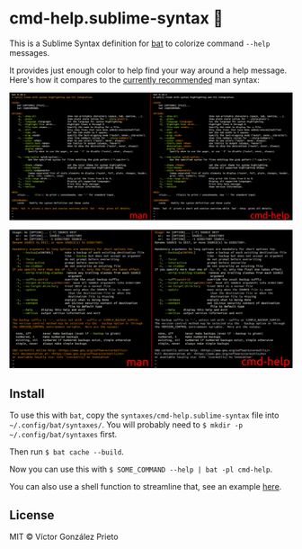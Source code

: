 # cmd-help.sublime-syntax :construction:

This is a Sublime Syntax definition for [bat](https://github.com/sharkdp/bat) to colorize command `--help` messages.

It provides just enough color to help find your way around a help message. Here's how it compares to the [currently recommended](https://github.com/sharkdp/bat/issues/1430) man syntax:

![bat -h colorized with the man and cmd-help syntaxes](./docs/assets/vs-man-syntax-1.png)

![mv --help colorized with the man and cmd-help syntaxes](./docs/assets/vs-man-syntax-2.png)

## Install

To use this with `bat`, copy the `syntaxes/cmd-help.sublime-syntax` file into `~/.config/bat/syntaxes/`. You will probably need to `$ mkdir -p ~/.config/bat/syntaxes` first.

Then run `$ bat cache --build`.

Now you can use this with `$ SOME_COMMAND --help | bat -pl cmd-help`.

You can also use a shell function to streamline that, see an example [here](./docs/bathelp.sh).

## License

MIT © Víctor González Prieto
